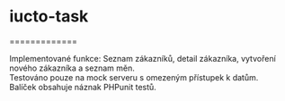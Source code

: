 # iucto-task
=============

Implementované funkce: Seznam zákazníků, detail zákazníka, vytvoření nového zákazníka a seznam měn. <br />
Testováno pouze na mock serveru s omezeným přístupek k datům. <br />
Balíček obsahuje náznak PHPunit testů. <br />

